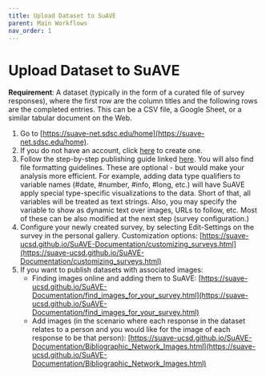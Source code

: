 ```yaml
---
title: Upload Dataset to SuAVE
parent: Main Workflows
nav_order: 1
---
```


# Upload Dataset to SuAVE

**Requirement**: A dataset (typically in the form of a curated file of survey responses), where the first row are the column titles and the following rows are the completed entries. This can be a CSV file, a Google Sheet, or a similar tabular document on the Web. 

1. Go to [https://suave-net.sdsc.edu/home](https://suave-net.sdsc.edu/home).
2. If you do not have an account, click [here](https://suave-ucsd.github.io/SuAVE-Documentation/create_account.html) to create one.
3. Follow the step-by-step publishing guide linked [here](https://suave-ucsd.github.io/SuAVE-Documentation/create_configure_data.html). You will also find file formatting guidelines. These are optional - but would make your analysis more efficient. For example, adding data type qualifiers to variable names (#date, #number, #info, #long, etc.) will have SuAVE apply special type-specific visualizations to the data. Short of that, all variables will be treated as text strings. Also, you may specify the variable to show as dynamic text over images, URLs to follow, etc. Most of these can be also modified at the next step (survey configuration.)
4. Configure your newly created survey, by selecting Edit-Settings on the survey in the personal gallery. Customization options: [https://suave-ucsd.github.io/SuAVE-Documentation/customizing_surveys.html](https://suave-ucsd.github.io/SuAVE-Documentation/customizing_surveys.html)
5. If you want to publish datasets with associated images:
    - Finding images online and adding them to SuAVE: [https://suave-ucsd.github.io/SuAVE-Documentation/find_images_for_your_survey.html](https://suave-ucsd.github.io/SuAVE-Documentation/find_images_for_your_survey.html)
    - Add images (in the scenario where each response in the dataset relates to a person and you would like for the image of each response to be that person): [https://suave-ucsd.github.io/SuAVE-Documentation/Bibliographic_Network_Images.html](https://suave-ucsd.github.io/SuAVE-Documentation/Bibliographic_Network_Images.html)
    


